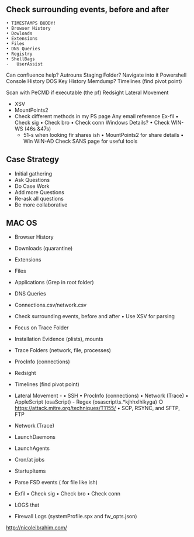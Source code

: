  ## Check surrounding events, before and after
	• TIMESTAMPS BUDDY!
	• Browser History
	• Dowloads
	• Extensions
	• Files
	• DNS Queries 
	• Registry
	• ShellBags
	-   UserAssist
Can confluence help?
Autrouns
Staging Folder? Navigate into it
Powershell Console History
DOS Key History
Memdump?
Timelines (find pivot point)

Scan with PeCMD if executable (the pf)
Redsight
Lateral Movement
  *  XSV
  * MountPoints2
  * Check different methods in my PS page
Any email reference
Ex-fil
	• Check sig
	• Check bro
	• Check conn
Windows Details?
	• Check WIN-WS (46s &47s)
	- 51-s when looking fir shares ish
	• MountPoints2 for share details
	• Win WIN-AD
Check SANS page for useful tools

## Case Strategy

* Initial gathering
* Ask Questions
* Do Case Work
* Add more Questions
* Re-ask all questions
* Be more collaborative

## MAC OS

* Browser History
* Downloads (quarantine)
* Extensions
* Files
* Applications (Grep in root folder)
* DNS Queries
* Connections.csv/network.csv
* Check surrounding events, before and after
	• Use XSV for parsing
* Focus on Trace Folder
* Installation Evidence (plists), mounts
* Trace Folders (network, file, processes)
* ProcInfo (connections)
* Redsight
* Timelines (find pivot point)
* Lateral Movement - 
	• SSH
	• ProcInfo (connections)
	• Network (Trace)
	• AppleScript (osaScript) - Regex (osascript\s.*kjhhxlhlkyga)
		○ https://attack.mitre.org/techniques/T1155/
	• SCP, RSYNC, and SFTP, FTP
* Network (Trace)
* LaunchDaemons
* LaunchAgents
* Cron/at jobs
* StartupItems
* Parse FSD events ( for file like ish)
* Exfil
	• Check sig
	• Check bro
	• Check conn


* LOGS that 
* Firewall Logs (systemProfile.spx and fw_opts.json)

http://nicoleibrahim.com/



